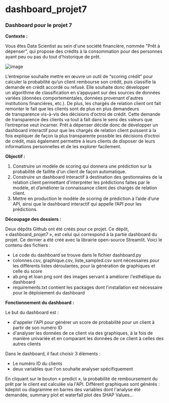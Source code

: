 # dashboard_projet7
### Dashboard pour le projet 7

**Contexte :**

Vous êtes Data Scientist au sein d'une société financière, nommée "Prêt à dépenser", qui propose des crédits à la consommation pour des personnes ayant peu ou pas du tout d'historique de prêt.

![image](https://user-images.githubusercontent.com/121805896/220090912-8903297c-1d3e-40e5-8a19-5ce38a999518.png)

L’entreprise souhaite mettre en œuvre un outil de “scoring crédit” pour calculer la probabilité qu’un client rembourse son crédit, puis classifie la demande en crédit accordé ou refusé. Elle souhaite donc développer un algorithme de classification en s’appuyant sur des sources de données variées (données comportementales, données provenant d'autres institutions financières, etc.).
De plus, les chargés de relation client ont fait remonter le fait que les clients sont de plus en plus demandeurs de transparence vis-à-vis des décisions d’octroi de crédit. Cette demande de transparence des clients va tout à fait dans le sens des valeurs que l’entreprise veut incarner.
Prêt à dépenser décide donc de développer un dashboard interactif pour que les chargés de relation client puissent à la fois expliquer de façon la plus transparente possible les décisions d’octroi de crédit, mais également permettre à leurs clients de disposer de leurs informations personnelles et de les explorer facilement. 


**Objectif :**

1. Construire un modèle de scoring qui donnera une prédiction sur la probabilité de faillite d'un client de façon automatique.
2. Construire un dashboard interactif à destination des gestionnaires de la relation client permettant d'interpréter les prédictions faites par le modèle, et d’améliorer la connaissance client des chargés de relation client.
3. Mettre en production le modèle de scoring de prédiction à l’aide d’une API, ainsi que le dashboard interactif qui appelle l’API pour les prédictions.


**Découpage des dossiers :**

Deux dépôts Github ont été créés pour ce projet. Ce dépôt, « dashboard_projet7 », est celui qui correspond à la partie dashboard du projet. Ce dernier a été créé avec la librairie open-source Streamlit. Voici le contenu des fichiers :
- Le code du dashboard se trouve dans le fichier dashboard.py
- colonnes.csv, graphique.csv, liste_sampled.csv sont nécessaires pour les différents listes déroulantes, pour la génération de graphiques et celle du score
- ab.png et loan.png sont des images servant à améliorer l'esthétique du dashboard
- requirements.txt contient les packages dont l'installation est nécessaire pour le déploiement du dashboard


**Fonctionnement du dashboard :**

Le but du dashboard est :
- d'appeler l'API pour générer un score de probabilité pour un client à partir de son numéro ID
- d'analyser les données de ce client via des graphiques, à la fois de manière univariée et en comparant les données de ce client à celles des autres clients

Dans le dashboard, il faut choisir 3 éléments :
- Le numéro ID du clients
- deux variables que l'on souhaite analyser spécifiquement

En cliquant sur le bouton « predict », la probabilité de remboursement du prêt par le client est calculée via l'API. Différent graphiques sont générés : kdeplot ou diagramme en barres des variables dont l'analyse été demandée, summary plot et waterfall plot des SHAP Values...
